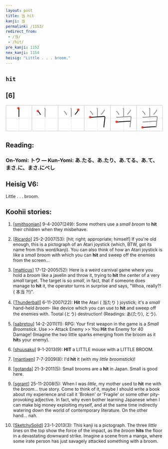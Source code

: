 ```yaml
---
layout: post
title: 当 hit
kanji: 当
permalink: /1153/
redirect_from:
 - /当/
 - /hit/
pre_kanji: 1152
nex_kanji: 1154
heisig: "Little . . . broom."
---
```


## `hit`

## [6]

<div class="stroke"><img src="../images/E5BD93.png" /></div>

## Reading:

### On-Yomi: トウ &mdash; Kun-Yomi: あ.たる、あ.たり、あ.てる、あ.て、まさ.に、まさ.にべし

## Heisig V6:

Little . . . broom.

## Koohii stories:

1) [<a href="http://kanji.koohii.com/profile/smithsonian">smithsonian</a>] 9-4-2007(249): Some mothers use a <em>small broom</em> to<strong> hit</strong> their children when they misbehave.

2) [<a href="http://kanji.koohii.com/profile/Ricardo">Ricardo</a>] 25-2-2007(53): [hit; right; appropriate; himself] If you&#039;re old enough, this is a pictograph of an Atari joystick (which, BTW, got its name from this word/kanji). You can also think of how an Atari joystick is like a <em>small</em> <em>broom</em> with which you can <strong>hit</strong> and sweep off the enemies from the screen...

3) [<a href="http://kanji.koohii.com/profile/matticus">matticus</a>] 17-12-2005(52): Here is a weird carnival game where you hold a <em>broom</em> like a javelin and throw it, trying to<strong> hit</strong> the center of a very <em>small</em> target. The target is so <em>small</em>, in fact, that if someone does manage to<strong> hit</strong> it, the operator turns in surprise and says, &quot;Whoa, really?! ( 本当 ?!)&quot;.

4) [<a href="http://kanji.koohii.com/profile/Thunderball">Thunderball</a>] 6-11-2007(22): <strong>Hit</strong> the Atari ( 当たり ) joystick; it&#039;s a <em>small</em> hand-held <em>broom</em>- like device which you can use to<strong> hit</strong> and sweep off the enemies with. Tootal (とう) destruction! (Readings: あ(たり), とう).

5) [<a href="http://kanji.koohii.com/profile/sabretou">sabretou</a>] 14-2-2011(11): RPG: Your first weapon in the game is a <em>Small Broomstick</em>. Use &gt;&gt; Attack Enemy &gt;&gt; You<strong> Hit</strong> the Enemy for 40 Damage! (Imagine the two little sparks emerging from the broom as it<strong> hit</strong>s your enemy).

6) [<a href="http://kanji.koohii.com/profile/shuusaku">shuusaku</a>] 9-1-2013(9): <strong>HIT</strong> a LITTLE mouse with a LITTLE BROOM.

7) [<a href="http://kanji.koohii.com/profile/mantixen">mantixen</a>] 7-7-2009(8): I&#039;d<strong> hit</strong> it (with my <em>little broom</em>stick)!

8) [<a href="http://kanji.koohii.com/profile/gotanda">gotanda</a>] 21-3-2011(5): Small brooms are a<strong> hit</strong> in Japan. Small is good here.

9) [<a href="http://kanji.koohii.com/profile/sgrant">sgrant</a>] 25-11-2008(5): When I was <em>little</em>, my mother used to<strong> hit</strong> me with the <em>broom</em>... true story. Come to think of it, maybe I should write a book about my experience and call it &#039;Broken&#039; or &#039;Fragile&#039; or some other pity-provoking adjective. In fact, why even bother learning Japanese when I can make big money exploiting myself, and at the same time indirectly watering down the world of contemporary literature. On the other hand... nah.

10) [<a href="http://kanji.koohii.com/profile/SketchySolid">SketchySolid</a>] 23-1-2013(3): This kanji is a pictograph. The three <em>little</em> lines on the top show the force of the impact, as the <em>broom</em> <strong>hits</strong> the floor in a devastating downward strike. Imagine a scene from a manga, where some irate person has just savagely attacked something with a broom.
